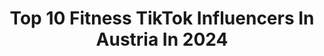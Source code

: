 ---
title: Top 10 Fitness TikTok Influencers In Austria In 2024
description: >-
  Find top fitness TikTok influencers in Austria in 2024. Most popular hashtags: #fitness #fyp #viral #foryou.
platform: TikTok
hits: 26
text_top: Discover the best TikTok influencers on inBeat.
text_bottom: inBeat aggregates 26 TikTok influencers like this in Austria for you to contact.
profiles:
  - username: "lukashaselberger"
    fullname: >-
      Lukis Gesunde & Schnelle Küche
    bio: >-
      Ich helfe dir, dein Fitnessziel zu erreichen! Gratis Muskelaufbau Guide uvm. 👇
    location: "Austria"
    followers: 257600
    engagement: 821
    commentsToLikes: 0.019121
    id: ck9ej7bnf13k40j78lm8qy4uh
    verified: false
    hashtags: "#gesunderezepte, #lukistipps, #abnehmen, #gesundessen"
  - username: "growingannanas"
    fullname: >-
      growingannanas
    bio: >-
      FITNESS RECIPES, HOME & GYM WORKOUTS 👉🏼 YOUTUBE & IG: growingannanas 👈🏼
    location: "Austria"
    followers: 62900
    engagement: 450
    commentsToLikes: 0.009904
    id: ckcjc318f99mq0j23l99yr6qj
    verified: false
    hashtags: "#lowcarb, #workout, #foryou, #fy"
  - username: "gerid_rux"
    fullname: >-
      geridrux
    bio: >-
      Fitness · Travel · Food Austrian Girl🇦🇹 Folgt mir auf Instagram👇🏼 @gerid_rux
    location: "Austria"
    followers: 490500
    engagement: 596
    commentsToLikes: 0.010451
    id: ckb0uvsztk9p00j23sxw4sgft
    verified: false
    hashtags: "#wien, #beziehung, #austria, #vienna"
  - username: "coloratoequestrian"
    fullname: >-
      Sabrina Kat
    bio: >-
      🎖️ Santo Cavallo Colorato - Deutscher Pinto Hunter 🐎 Equestrian Sabrina 🎖️
    location: "Austria"
    followers: 32500
    engagement: 2024
    commentsToLikes: 0.011054
    id: ckbvtl0vtscnj0j23ln96g9ki
    verified: false
    hashtags: "#schweiz, #tiktok, #ups, #pinto"
  - username: "rebornforfitness"
    fullname: >-
      niki
    bio: >-
      MOTIVATION/COMEDY
    location: "Austria"
    followers: 34200
    engagement: 798
    commentsToLikes: 0.025055
    id: ckbqv8lo2fhba0j23ukikiawn
    verified: false
    hashtags: "#fyp, #foryou, #fitness, #xzybca"
  - username: "nicole.saranto"
    fullname: >-
      Nicole
    bio: >-
      Go Beastmode 🔥💪🏽 🎥 https://youtu.be/Yq-Bp0oddMg
    location: "Austria"
    followers: 5084
    engagement: 530
    commentsToLikes: 0.035182
    id: ckbfgavn0bf3c0j23mzci8zr7
    verified: false
    hashtags: "#shesquats, #fitness, #fyp, #carbsandcompounds"
  - username: "micajova_1"
    fullname: >-
      Mica Jova
    bio: >-
      Come laugh with me! Follow me on instagram: micajova_ Youtube: Mica Jova ❤️
    location: "Austria"
    followers: 8769
    engagement: 277
    commentsToLikes: 0.035210
    id: ckd0xzwf7l3y60j239hxe0bgr
    verified: false
    hashtags: "#fitness, #notviral, #fyp, #goviral"
  - username: "coach_bjoern"
    fullname: >-
      Björn Schulz
    bio: >-
      "Choose a job you love, and you never have to work a day in your life."
    location: "Austria"
    followers: 11900
    engagement: 127
    commentsToLikes: 0.013061
    id: ckbfcqsd95rbx0j23gocqgjxq
    verified: false
    hashtags: "#workout, #dailylife, #coach, #motivation"
  - username: "mindhack2go"
    fullname: >-
      Daniel Celeschi
    bio: >-
      Ende. Peak: 28.100 Follower Verbring deine Zeit sinnvoll.
    location: "Austria"
    followers: 27400
    engagement: 1026
    commentsToLikes: 0.039914
    id: ckb13fxc9rhiv0j234yljl3l4
    verified: false
    hashtags: "#lernenmittiktok, #kalt, #lifehack, #umfrage"
  - username: "manuellessl"
    fullname: >-
      Manuel Leßl
    bio: >-
      road to 30K🇦🇹 CEO of Sing,Dance, Weinverkostung #team_lessig danke für 27.9K🥰
    location: "Austria"
    followers: 27900
    engagement: 685
    commentsToLikes: 0.079192
    id: ck910zgp3js560j78c7eur04g
    verified: false
    hashtags: "#team, #fouryou, #tiktokaustria, #duett"
---